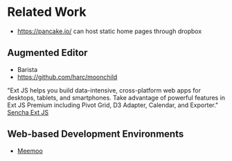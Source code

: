 # Related Work

<lively-import src="_navigation.html"></lively-import>

* https://pancake.io/ can host static home pages through dropbox


## Augmented Editor 

* Barista
* https://github.com/harc/moonchild


"Ext JS helps you build data-intensive, cross-platform web apps for desktops, tablets, and smartphones. Take advantage of powerful features in Ext JS Premium including Pivot Grid, D3 Adapter, Calendar, and Exporter." [Sencha Ext JS](https://www.sencha.com/products/extjs/)


## Web-based Development Environments


- [Meemoo](https://app.meemoo.org/#gist/4029543)